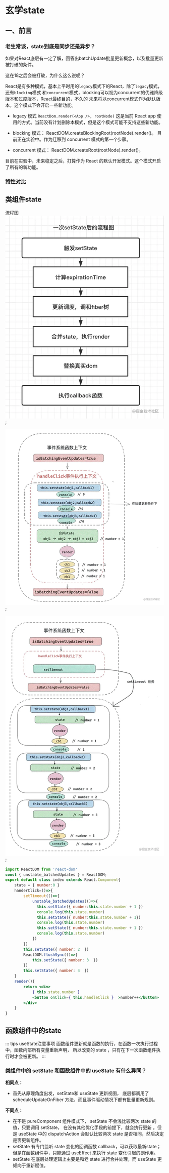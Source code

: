 # 玄学state

## 一、前言
### 老生常谈，state到底是同步还是异步？

如果对React底层有一定了解，回答出batchUpdate批量更新概念，以及批量更新被打破的条件。

这在18之后会被打破，为什么这么说呢？

React是有多种模式，基本上平时用的`legacy`模式下的React，除了`legacy`模式，还有`blocking`模式
和`concurrent`模式，blocking可以视为concurrent的优雅降级版本和过度版本，React最终目的，不久的
未来将以concurrent模式作为默认版本，这个模式下会开启一些新功能。

- legacy 模式 `ReactDom.render(<App />, rootNode)` 
这是当前 React app 使用的方式。当前没有计划删除本模式，但是这个模式可能不支持这些新功能。

- blocking 模式： ReactDOM.createBlockingRoot(rootNode).render(<App />)。
目前正在实验中。作为迁移到 concurrent 模式的第一个步骤。
- concurrent 模式： ReactDOM.createRoot(rootNode).render(<App />)。

目前在实验中，未来稳定之后，打算作为 React 的默认开发模式。这个模式开启了所有的新功能。

### [特性对比](https://zh-hans.reactjs.org/docs/concurrent-mode-adoption.html#feature-comparison)

## 类组件state

流程图
![process](./img/state1.png);

![fiber1](./img/state2.png);

![fibar2](./img/state3.png);

```jsx
import ReactDOM from 'react-dom'
const { unstable_batchedUpdates } = ReactDOM;
export default class index extends React.Component{
    state = { number:0 }
    handerClick=()=>{
        setTimeout(()=>{
            unstable_batchedUpdates(()=>{
              this.setState({ number:this.state.number + 1 })
              console.log(this.state.number)
              this.setState({ number:this.state.number + 1})
              console.log(this.state.number)
              this.setState({ number:this.state.number + 1 })
              console.log(this.state.number) 
            })
        })
        this.setState({ number: 2  })
        ReactDOM.flushSync(()=>{
            this.setState({ number: 3  })
        })
        this.setState({ number: 4  })
    }
    render(){
        return <div>
            { this.state.number }
            <button onClick={ this.handleClick }  >number++</button>
        </div>
    }
} 
```
## 函数组件中的state


::: tips useState注意事项
函数组件更新就是函数的执行，在函数一次执行过程中，函数内部所有变量重新声明，
所以改变的 state ，只有在下一次函数组件执行时才会被更新。
::: 


### 类组件中的 setState 和函数组件中的 useState 有什么异同？
**相同点：**
- 首先从原理角度出发，setState和 useState 更新视图，
底层都调用了 scheduleUpdateOnFiber 方法，而且事件驱动情况下都有批量更新规则。

**不同点：**
- 在不是 pureComponent 组件模式下， setState 不会浅比较两次 state 的值，只要调用 setState，
在没有其他优化手段的前提下，就会执行更新
。但是 useState 中的 dispatchAction 会默认比较两次 state 是否相同，然后决定是否更新组件。
- setState 有专门监听 state 变化的回调函数 callback，可以获取最新state；
但是在函数组件中，只能通过 useEffect 来执行 state 变化引起的副作用。
- setState 在底层处理逻辑上主要是和老 state 进行合并处理，而 useState 更倾向于重新赋值。
